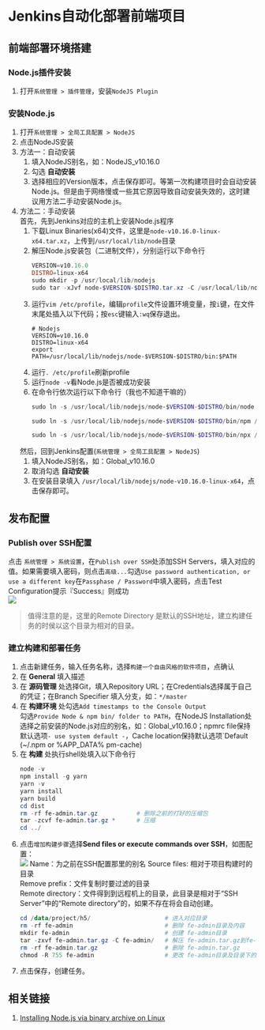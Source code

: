 # Jenkins自动化部署前端项目

## 前端部署环境搭建
### Node.js插件安装
1. 打开`系统管理 > 插件管理`，安装`NodeJS Plugin`
### 安装Node.js
1. 打开`系统管理 > 全局工具配置 > NodeJS`
1. 点击NodeJS安装
  1. 方法一：自动安装
     1. 填入NodeJS别名，如：NodeJS_v10.16.0
     1. 勾选 **自动安装**
     1. 选择相应的Version版本，点击保存即可。等第一次构建项目时会自动安装Node.js。但是由于网络慢或一些其它原因导致自动安装失效的，这时建议用方法二手动安装Node.js。
  1. 方法二：手动安装  
     首先，先到Jenkins对应的主机上安装Node.js程序
     1. 下载Linux Binaries(x64)文件，这里是`node-v10.16.0-linux-x64.tar.xz`，上传到`/usr/local/lib/node`目录
     1. 解压Node.js安装包（二进制文件），分别运行以下命令行
        ```powershell
        VERSION=v10.16.0
        DISTRO=linux-x64
        sudo mkdir -p /usr/local/lib/nodejs
        sudo tar -xJvf node-$VERSION-$DISTRO.tar.xz -C /usr/local/lib/nodejs 
        ```
     1. 运行`vim /etc/profile`，编辑`profile`文件设置环境变量，按`i`键，在文件末尾处插入以下代码；按`esc`键输入`:wq`保存退出。
        ```profile
        # Nodejs
        VERSION=v10.16.0
        DISTRO=linux-x64
        export PATH=/usr/local/lib/nodejs/node-$VERSION-$DISTRO/bin:$PATH
        ```
     1. 运行`. /etc/profile`刷新profile
     1. 运行`node -v`看Node.js是否被成功安装
     1. 在命令行依次运行以下命令行（我也不知道干嘛的）
        ```powershell
        sudo ln -s /usr/local/lib/nodejs/node-$VERSION-$DISTRO/bin/node /usr/bin/node
        
        sudo ln -s /usr/local/lib/nodejs/node-$VERSION-$DISTRO/bin/npm /usr/bin/npm
        
        sudo ln -s /usr/local/lib/nodejs/node-$VERSION-$DISTRO/bin/npx /usr/bin/npx
        ```
     然后，回到Jenkins配置(`系统管理 > 全局工具配置 > NodeJS`)
     1. 填入NodeJS别名，如：Global_v10.16.0
     1. 取消勾选 **自动安装**
     1. 在安装目录填入 `/usr/local/lib/nodejs/node-v10.16.0-linux-x64`，点击保存即可。
   
## 发布配置
### Publish over SSH配置
点击 `系统管理 > 系统设置`，在`Publish over SSH`处添加SSH Servers，填入对应的值。如果需要填入密码，则点击`高级...`勾选`Use password authentication, or use a different key`在`Passphase / Password`中填入密码，点击Test Configuration提示『Success』则成功  
![](http://ww2.sinaimg.cn/large/006tNc79gy1g4utg6g3jqj30gd091q3g.jpg)

> 值得注意的是，这里的Remote Directory 是默认的SSH地址，建立构建任务的时侯以这个目录为相对的目录。

### 建立构建和部署任务
1. 点击新建任务，输入任务名称，选择`构建一个自由风格的软件项目`，点确认
1. 在 **General** 填入描述
1. 在 **源码管理** 处选择Git，填入Repository URL；在Credentials选择属于自己的凭证；在Branch Specifier 填入分支，如：`*/master`
1. 在 **构建环境** 处勾选`Add timestamps to the Console Output`  
   勾选`Provide Node & npm bin/ folder to PATH`，在NodeJS Installation处选择之前安装的Node.js对应的别名，如：Global_v10.16.0；npmrc file保持默认选项`- use system default -`，Cache location保持默认选项`Default (~/.npm or %APP_DATA% pm-cache)
1. 在 **构建** 处执行shell处填入以下命令行
   ```powershell
   node -v
   npm install -g yarn
   yarn -v
   yarn install
   yarn build
   cd dist
   rm -rf fe-admin.tar.gz           # 删除之前的打好的压缩包
   tar -zcvf fe-admin.tar.gz *      # 压缩
   cd ../
   ```
1. 点击`增加构建步骤`选择**Send files or execute commands over SSH**，如图配置：  
   ![](http://ww1.sinaimg.cn/large/006tNc79gy1g4usqioritj30pj0kzgnd.jpg)
   Name：为之前在SSH配置那里的别名
   Source files: 相对于项目构建时的目录  
   Remove prefix：文件复制时要过滤的目录  
   Remote directory：文件得到到远程机上的目录，此目录是相对于“SSH Server”中的“Remote directory”的，如果不存在将会自动创建。
   ```powershell
   cd /data/project/h5/                     # 进入对应目录
   rm -rf fe-admin                          # 删除 fe-admin目录及内容
   mkdir fe-admin                           # 创建 fe-admin目录
   tar -zxvf fe-admin.tar.gz -C fe-admin/   # 解压 fe-admin.tar.gz到fe-admin文件夹
   rm -rf fe-admin.tar.gz                   # 删除 fe-admin.tar.gz
   chmod -R 755 fe-admin                    # 更改 fe-admin目录及目录下的所有文件权限为755
   ```
1. 点击保存，创建任务。

## 相关链接
1. [Installing Node.js via binary archive on Linux](https://github.com/nodejs/help/wiki/Installation)
